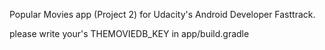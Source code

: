 Popular Movies app (Project 2) for Udacity's Android Developer Fasttrack. 

please write your's  THEMOVIEDB_KEY in app/build.gradle